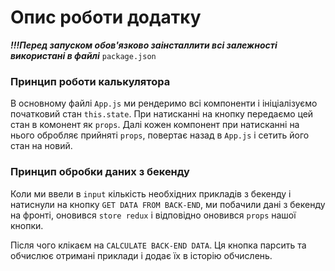 # Опис роботи додатку

**_!!!Перед запуском обов'язково заінсталлити всі залежності
використані в файлі_** `package.json`

### Принцип роботи калькулятора
В основному файлі `App.js` ми рендеримо всі компоненти 
і ініціалізуємо початковий стан `this.state`.
При натисканні на кнопку передаємо цей стан в комонент як `props`.
Далі кожен компонент при натисканні на нього обробляє 
прийняті `props`, повертає назад в `App.js` і сетить його стан 
на новий.
### Принцип обробки даних з бекенду
Коли ми ввели в `input` кількість необхідних прикладів з бекенду
і натиснули на кнопку `GET DATA FROM BACK-END`, ми побачили дані 
з бекенду на фронті, оновився `store redux` 
і відповідно оновився `props` нашої кнопки. 

Після чого клікаєм на `CALCULATE BACK-END DATA`.
Ця кнопка парсить та обчислює отримані приклади 
і додає їх в історію обчислень.
